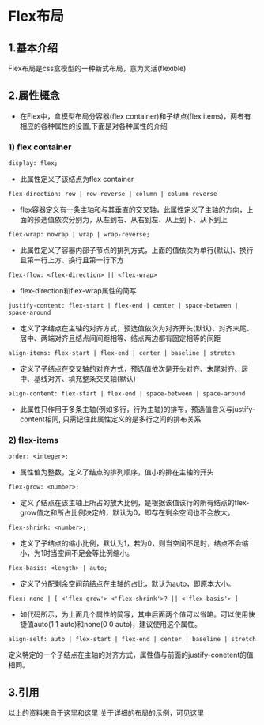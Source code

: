 # Flex布局

## 1.基本介绍

Flex布局是css盒模型的一种新式布局，意为灵活(flexible)

## 2.属性概念

* 在Flex中，盒模型布局分容器(flex container)和子结点(flex items)，两者有相应的各种属性的设置,下面是对各种属性的介绍

### 1) flex container

```
display: flex;
```
* 此属性定义了该结点为flex container


```
flex-direction: row | row-reverse | column | column-reverse
```

* flex容器定义有一条主轴和与其垂直的交叉轴，此属性定义了主轴的方向，上面的预选值依次分别为，从左到右、从右到左、从上到下、从下到上

```
flex-wrap: nowrap | wrap | wrap-reverse;
```

* 此属性定义了容器内部子节点的排列方式，上面的值依次为单行(默认)、换行且第一行上方、换行且第一行下方

```
flex-flow: <flex-direction> || <flex-wrap>
```

* flex-direction和flex-wrap属性的简写

```
justify-content: flex-start | flex-end | center | space-between | space-around

```

* 定义了字结点在主轴的对齐方式，预选值依次为对齐开头(默认)、对齐末尾、居中、两端对齐且结点间间距相等、结点两边都有固定相等的间距

```
align-items: flex-start | flex-end | center | baseline | stretch
```

* 定义了子结点在交叉轴的对齐方式，预选值依次是开头对齐、末尾对齐、居中、基线对齐、填充整条交叉轴(默认)

```
align-content: flex-start | flex-end | space-between | space-around
```

* 此属性只作用于多条主轴(例如多行，行为主轴)的排布，预选值含义与justify-content相同, 只需记住此属性定义的是多行之间的排布关系


### 2) flex-items

```
order: <integer>;
```

* 属性值为整数，定义了结点的排列顺序，值小的排在主轴的开头

```
flex-grow: <number>;
```

* 定义了结点在该主轴上所占的放大比例，是根据该值该行的所有结点的flex-grow值之和所占比例决定的，默认为0，即存在剩余空间也不会放大。

```
flex-shrink: <number>;
```

* 定义了子结点的缩小比例，默认为1，若为0，则当空间不足时，结点不会缩小，为1时当空间不足会等比例缩小。

```
flex-basis: <length> | auto;
```

* 定义了分配剩余空间前结点在主轴的占比，默认为auto，即原本大小。

```
flex: none | [ <'flex-grow'> <'flex-shrink'>? || <'flex-basis'> ]
```

* 如代码所示，为上面几个属性的简写，其中后面两个值可以省略。可以使用快捷值auto(1 1 auto)和none(0 0 auto)，建议使用这个属性。

```
align-self: auto | flex-start | flex-end | center | baseline | stretch
```

定义特定的一个子结点在主轴的对齐方式，属性值与前面的justify-conetent的值相同。

## 3.引用

以上的资料来自于[这里](https://css-tricks.com/snippets/css/a-guide-to-flexbox/)和[这里](http://www.ruanyifeng.com/blog/2015/07/flex-grammar.html?utm_source=tuicool)
关于详细的布局的示例，可见[这里](http://www.ruanyifeng.com/blog/2015/07/flex-examples.html)

